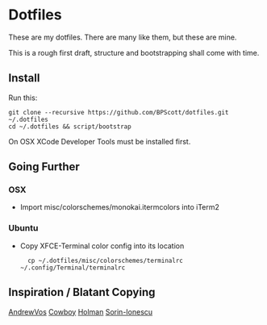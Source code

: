 # Dotfiles

These are my dotfiles. There are many like them, but these are mine.

This is a rough first draft, structure and bootstrapping shall come
with time.

## Install

Run this:

    git clone --recursive https://github.com/BPScott/dotfiles.git ~/.dotfiles
    cd ~/.dotfiles && script/bootstrap

On OSX XCode Developer Tools must be installed first.

## Going Further

### OSX

* Import misc/colorschemes/monokai.itermcolors into iTerm2

### Ubuntu

* Copy XFCE-Terminal color config into its location

        cp ~/.dotfiles/misc/colorschemes/terminalrc ~/.config/Terminal/terminalrc

## Inspiration / Blatant Copying

[AndrewVos](https://github.com/AndrewVos/vimfiles)
[Cowboy](https://github.com/cowboy/dotfiles)
[Holman](https://github.com/holman/dotfiles)
[Sorin-Ionescu](https://github.com/sorin-ionescu/dot-files)


